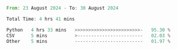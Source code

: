 <!--START_SECTION:waka-->

```rust
From: 23 August 2024 - To: 30 August 2024

Total Time: 4 hrs 41 mins

Python   4 hrs 33 mins   >>>>>>>>>>>>>>>>>>>>>>>>-   95.30 %
CSV      5 mins          >------------------------   02.03 %
Other    5 mins          -------------------------   01.97 %
```

<!--END_SECTION:waka-->
